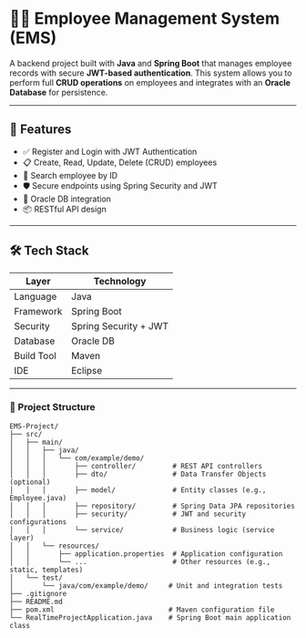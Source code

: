 # 🧑‍💼 Employee Management System (EMS)

A backend project built with **Java** and **Spring Boot** that manages employee records with secure **JWT-based authentication**. This system allows you to perform full **CRUD operations** on employees and integrates with an **Oracle Database** for persistence.

---

## 🚀 Features

- ✅ Register and Login with JWT Authentication
- 📋 Create, Read, Update, Delete (CRUD) employees
- 🔎 Search employee by ID
- 🛡 Secure endpoints using Spring Security and JWT
- 💾 Oracle DB integration
- 📦 RESTful API design

---

## 🛠 Tech Stack

| Layer         | Technology            |
|---------------|------------------------|
| Language      | Java                   |
| Framework     | Spring Boot            |
| Security      | Spring Security + JWT  |
| Database      | Oracle DB              |
| Build Tool    | Maven                  |
| IDE           | Eclipse                |

---

### 📁 Project Structure
```
EMS-Project/
├── src/
│   ├── main/
│   │   ├── java/
│   │   │   └── com/example/demo/
│   │   │       ├── controller/         # REST API controllers
│   │   │       ├── dto/                # Data Transfer Objects (optional)
│   │   │       ├── model/              # Entity classes (e.g., Employee.java)
│   │   │       ├── repository/         # Spring Data JPA repositories
│   │   │       ├── security/           # JWT and security configurations
│   │   │       └── service/            # Business logic (service layer)
│   │   └── resources/
│   │       ├── application.properties  # Application configuration
│   │       └── ...                     # Other resources (e.g., static, templates)
│   └── test/
│       └── java/com/example/demo/     # Unit and integration tests
├── .gitignore
├── README.md
├── pom.xml                            # Maven configuration file
└── RealTimeProjectApplication.java    # Spring Boot main application class
```



